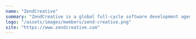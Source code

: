 ```yaml
---
name: "ZendCreative"
summary: "ZendCreative is a global full-cycle software development agency with niche expertise and a focus on the latest technologies. We have been helping companies achieve their goals with impactful, industry-specific software solutions."
logo: "/assets/images/members/zend-creative.png"
site: "https://www.zendcreative.com"
---
```

